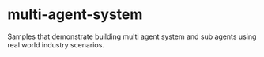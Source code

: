 # multi-agent-system
Samples that demonstrate building multi agent system and sub agents using real world industry scenarios.
